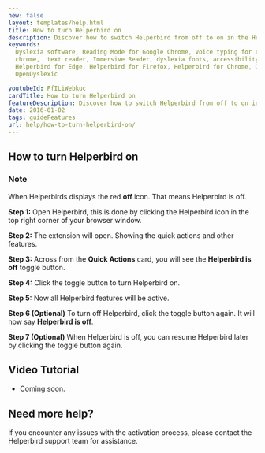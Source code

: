 ```yaml
---
new: false
layout: templates/help.html
title: How to turn Helperbird on
description: Discover how to switch Helperbird from off to on in the Helperbird extension.
keywords:
  Dyslexia software, Reading Mode for Google Chrome, Voice typing for chrome, Text to speech for
  chrome,  text reader, Immersive Reader, dyslexia fonts, accessibility software, dyslexia software,
  Helperbird for Edge, Helperbird for Firefox, Helperbird for Chrome, Opendyslexic for Chrome,
  OpenDyslexic

youtubeId: PfILiWebkuc
cardTitle: How to turn Helperbird on
featureDescription: Discover how to switch Helperbird from off to on in the Helperbird extension.
date: 2016-01-02
tags: guideFeatures
url: help/how-to-turn-helperbird-on/
---
```


## How to turn Helperbird on

### Note 
When Helperbirds displays the red **off** icon. That means Helperbird is off.

**Step 1:** Open Helperbird, this is done by clicking the Helperbird icon in the top right corner of your browser window.

**Step 2:** The extension will open. Showing the quick actions and other features.

**Step 3:** Across from the **Quick Actions** card, you will see the **Helperbird is off** toggle button.

**Step 4:** Click the toggle button to turn Helperbird on.

**Step 5:** Now all Helperbird features will be active.

**Step 6 (Optional)** To turn off Helperbird, click the toggle button again. It will now say **Helperbird is off**.

**Step 7 (Optional)** When Helperbird is off, you can resume Helperbird later by clicking the toggle button again. 


## Video Tutorial

- Coming soon.

## Need more help?

If you encounter any issues with the activation process, please contact the Helperbird support team for assistance.

